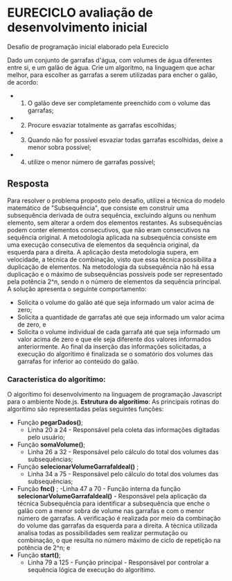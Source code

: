 # EURECICLO avaliação de desenvolvimento inicial
Desafio de programação inicial elaborado pela Eureciclo

Dado um conjunto de garrafas d'água, com volumes de água diferentes entre si, e um galão de água.
Crie um algoritmo, na linguagem que achar melhor, para escolher as garrafas a serem utilizadas para encher o galão, de acordo:
- 1) O galão deve ser completamente preenchido com o volume das garrafas;
- 2) Procure esvaziar totalmente as garrafas escolhidas;
- 3) Quando não for possível esvaziar todas garrafas escolhidas, deixe a menor sobra possível;
- 4) utilize o menor número de garrafas possível;

## Resposta
Para resolver o problema proposto pelo desafio, utilizei a técnica do modelo matemático de "Subsequência", que consiste em construir uma subsequência derivada de outra sequência, excluindo alguns ou nenhum elemento, sem alterar a ordem dos elementos restantes. 
As subsequências podem conter elementos consecutivos, que não eram consecutivos na sequência original. A metodologia aplicada na subsequência consiste em uma execução consecutiva de elementos da sequência original, da esquerda para a direita.
A aplicação desta metodologia supera, em velocidade, a técnica de combinação, visto que essa técnica possibilita a duplicação de elementos. Na metodologia da subsequência não há essa duplicação e o máximo de subsequências possíveis pode ser representado pela potência 2^n, sendo n o número de elementos da sequência principal.
A solução apresenta o seguinte comportamento:
- Solicita o volume do galão até que seja informado um valor acima de zero;
- Solicita a quantidade de garrafas até que seja informado um valor acima de zero, e
- Solicita o volume individual de cada garrafa até que seja informado um valor acima de zero e que ele seja diferente dos valores informados anteriormente.
Ao final da inserção das informações solicitadas, a execução do algorítimo é finalizada se o somatório dos volumes das garrafas for inferior ao conteúdo do galão. 

### Característica do algorítimo:
O algorítimo foi desenvolvimento na linguagem de programação Javascript para o ambiente Node.js. 
**Estrutura do algorítimo**:
As principais rotinas do algorítimo são representadas pelas seguintes funções:
- Função **pegarDados()**; 
  - Linha 20 a 24 - Responsável pela coleta das informações digitadas pelo usuário;
- Função **somaVolume()**; 
  - Linha 26 a 32 - Responsável pelo cálculo do total dos volumes das subsequências; 
- Função **selecionarVolumeGarrafaIdeal()** ;
  - Linha 34 a 75 - Responsável pelo cálculo do total dos volumes das subsequências;
- Função **fnc()** ;
  -Linha 47 a 70 - Função interna da função **selecionarVolumeGarrafaIdeal()** - Responsável pela aplicação da técnica Subsequência para identificar a subsequência que enche o galão com a menor sobra de volume nas garrafas e com o menor número de garrafas. A verificação é realizada por meio da combinação do volume das garrafas da esquerda para a direita. A técnica utilizada analisa todas as possibilidades sem realizar permutação ou combinação, o que resulta no número máximo de ciclo de repetição na potência de 2^n; e
- Função **start()**; 
   - Linha 79 a 125 - Função principal - Responsável por controlar a sequência lógica de execução do algorítimo.

